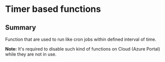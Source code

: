 # Timer based functions

## Summary
Function that are used to run like cron jobs within defined interval of time.

**Note:** It's required to disable such kind of functions on Cloud (Azure Portal) while they are not in use.

